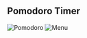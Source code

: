 ## Pomodoro Timer

![Pomodoro]("https://github.com/hlecwtc/pomodoro/blob/main/.github/image/timer.png")
![Menu]("https://github.com/hlecwtc/pomodoro/blob/main/.github/image/menu.png")
